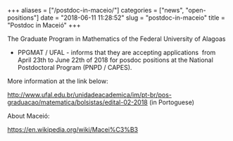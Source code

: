 +++
aliases = ["/postdoc-in-maceio/"]
categories = ["news", "open-positions"]
date = "2018-06-11 11:28:52"
slug = "postdoc-in-maceio"
title = "Postdoc in Maceió"
+++

<div>

The Graduate Program in Mathematics of the Federal University of Alagoas
- PPGMAT / UFAL - informs that they are accepting applications  from
April 23th to <span class="aBn" tabindex="0" term="goog_173030383"><span
class="aQJ">June 22th of 2018</span></span> for posdoc positions at the
National Postdoctoral Program (PNPD / CAPES).

</div>

<div>

</div>

<div>

More information at the link below:

</div>

<div>

</div>

<div>

<http://www.ufal.edu.br/unidadeacademica/im/pt-br/pos-graduacao/matematica/bolsistas/edital-02-2018>
(in Portoguese)

</div>

<div>

</div>

<div>

About Maceió:

</div>

<div>

</div>

<div>

<https://en.wikipedia.org/wiki/Macei%C3%B3>

</div>
